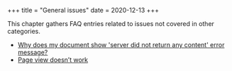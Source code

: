 +++
title = "General issues"
date = 2020-12-13
+++

This chapter gathers FAQ entries related to issues not covered in other categories.

* [Why does my document show 'server did not return any content' error message?](issues/#why-does-my-document-show-server-did-not-return-any-content-error-message)
* [Page view doesn’t work](issues/#page-view-doesnt-work)